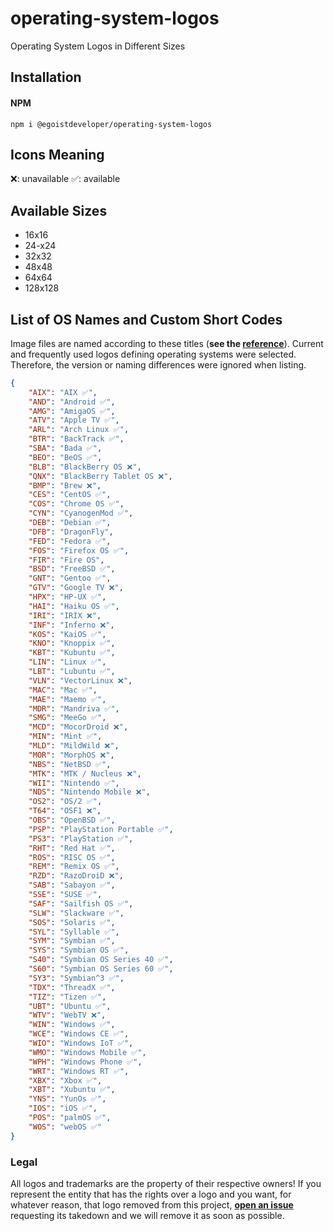 # operating-system-logos
Operating System Logos in Different Sizes 

## Installation

#### NPM
`npm i @egoistdeveloper/operating-system-logos`

## Icons Meaning

❌: unavailable
✅: available

## Available Sizes

- 16x16
- 24-x24
- 32x32
- 48x48
- 64x64
- 128x128

## List of OS Names and Custom Short Codes
Image files are named according to these titles (**see the [reference](https://github.com/matomo-org/device-detector/blob/c136bf9147bd8f33746b1915331fba133d076ed5/Parser/OperatingSystem.php#L30)**). Current and frequently used logos defining operating systems were selected. Therefore, the version or naming differences were ignored when listing.
```json
{
    "AIX": "AIX ✅",
    "AND": "Android ✅",
    "AMG": "AmigaOS ✅",
    "ATV": "Apple TV ✅",
    "ARL": "Arch Linux ✅",
    "BTR": "BackTrack ✅",
    "SBA": "Bada ✅",
    "BEO": "BeOS ✅",
    "BLB": "BlackBerry OS ❌",
    "QNX": "BlackBerry Tablet OS ❌",
    "BMP": "Brew ❌",
    "CES": "CentOS ✅",
    "COS": "Chrome OS ✅",
    "CYN": "CyanogenMod ✅",
    "DEB": "Debian ✅",
    "DFB": "DragonFly",
    "FED": "Fedora ✅",
    "FOS": "Firefox OS ✅",
    "FIR": "Fire OS",
    "BSD": "FreeBSD ✅",
    "GNT": "Gentoo ✅",
    "GTV": "Google TV ❌",
    "HPX": "HP-UX ✅",
    "HAI": "Haiku OS ✅",
    "IRI": "IRIX ❌",
    "INF": "Inferno ❌",
    "KOS": "KaiOS ✅",
    "KNO": "Knoppix ✅",
    "KBT": "Kubuntu ✅",
    "LIN": "Linux ✅",
    "LBT": "Lubuntu ✅",
    "VLN": "VectorLinux ❌",
    "MAC": "Mac ✅",
    "MAE": "Maemo ✅",
    "MDR": "Mandriva ✅",
    "SMG": "MeeGo ✅",
    "MCD": "MocorDroid ❌",
    "MIN": "Mint ✅",
    "MLD": "MildWild ❌",
    "MOR": "MorphOS ❌",
    "NBS": "NetBSD ✅",
    "MTK": "MTK / Nucleus ❌",
    "WII": "Nintendo ✅",
    "NDS": "Nintendo Mobile ❌",
    "OS2": "OS/2 ✅",
    "T64": "OSF1 ❌",
    "OBS": "OpenBSD ✅",
    "PSP": "PlayStation Portable ✅",
    "PS3": "PlayStation ✅",
    "RHT": "Red Hat ✅",
    "ROS": "RISC OS ✅",
    "REM": "Remix OS ✅",
    "RZD": "RazoDroiD ❌",
    "SAB": "Sabayon ✅",
    "SSE": "SUSE ✅",
    "SAF": "Sailfish OS ✅",
    "SLW": "Slackware ✅",
    "SOS": "Solaris ✅",
    "SYL": "Syllable ✅",
    "SYM": "Symbian ✅",
    "SYS": "Symbian OS ✅",
    "S40": "Symbian OS Series 40 ✅",
    "S60": "Symbian OS Series 60 ✅",
    "SY3": "Symbian^3 ✅",
    "TDX": "ThreadX ✅",
    "TIZ": "Tizen ✅",
    "UBT": "Ubuntu ✅",
    "WTV": "WebTV ❌",
    "WIN": "Windows ✅",
    "WCE": "Windows CE ✅",
    "WIO": "Windows IoT ✅",
    "WMO": "Windows Mobile ✅",
    "WPH": "Windows Phone ✅",
    "WRT": "Windows RT ✅",
    "XBX": "Xbox ✅",
    "XBT": "Xubuntu ✅",
    "YNS": "YunOs ✅",
    "IOS": "iOS ✅",
    "POS": "palmOS ✅",
    "WOS": "webOS ✅"
}
```

### Legal
All logos and trademarks are the property of their respective owners!
If you represent the entity that has the rights over a logo and you want, for whatever reason, that logo removed from this project, **[open an issue](https://github.com/alrra/browser-logos/issues/new)** requesting its takedown and we will remove it as soon as possible.